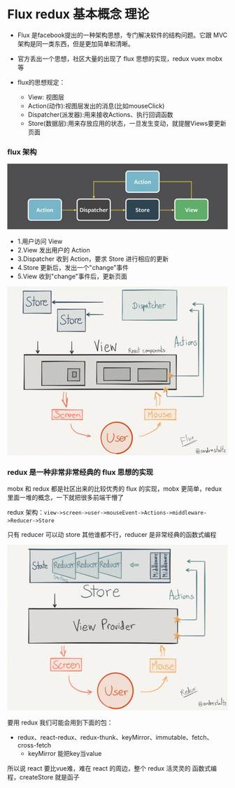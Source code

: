 # Flux redux 基本概念 理论

- Flux 是facebook提出的一种架构思想，专门解决软件的结构问题。它跟 MVC 架构是同一类东西，但是更加简单和清晰。

- 官方丢出一个思想，社区大量的出现了 flux 思想的实现，redux vuex mobx 等
- flux的思想规定：
  - View: 视图层
  - Action(动作):视图层发出的消息(比如mouseClick)
  - Dispatcher(派发器):用来接收Actions、执行回调函数
  - Store(数据层):用来存放应用的状态，一旦发生变动，就提醒Views要更新页面

### flux 架构

![flux](../assert/flux.jpg)

- 1.用户访问 View
- 2.View 发出用户的 Action
- 3.Dispatcher 收到 Action，要求 Store 进行相应的更新
- 4.Store 更新后，发出一个"change"事件
- 5.View 收到"change"事件后，更新页面

![](../assert/flux-1.jpg)

### redux 是一种非常非常经典的 flux 思想的实现

mobx 和 redux 都是社区出来的比较优秀的 flux 的实现，mobx 更简单，redux 里面一堆的概念，一下就把很多前端干懵了

redux 架构：`view->screen->user->mouseEvent->Actions->middleware->Reducer->Store`

只有 reducer 可以动 store 其他谁都不行，reducer 是非常经典的函数式编程

![](../assert/redux-0.jpg)

要用 redux 我们可能会用到下面的包：

- redux、react-redux、redux-thunk、keyMirror、immutable、fetch、cross-fetch
  - keyMirror 能把key当value

所以说 react 要比vue难，难在 react 的周边，整个 redux 活灵灵的 函数式编程，createStore 就是函子